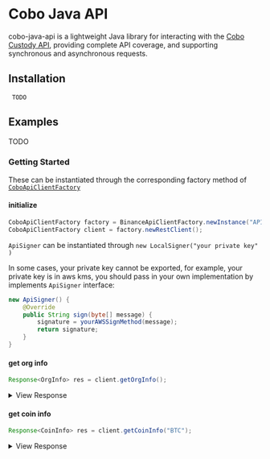 # Cobo Java API

cobo-java-api is a lightweight Java library for interacting with the [Cobo Custody API](https://doc.custody.cobo.com/?#cobo-custody-waas-api), providing complete API coverage, and supporting synchronous and asynchronous requests.


## Installation

```
 TODO
```



## Examples
TODO
### Getting Started


These can be instantiated through the corresponding factory method of [`CoboApiClientFactory`](https://github.com/xxx)

#### initialize
```java
CoboApiClientFactory factory = BinanceApiClientFactory.newInstance("API-KEY", ApiSigner，"COBO-PUB");
CoboApiClientFactory client = factory.newRestClient();
```
`ApiSigner` can be instantiated through `new LocalSigner("your private key" )`

In some cases, your private key cannot be exported, for example, your private key is in aws kms, you should pass in your own implementation by implements `ApiSigner` interface:


```java
new ApiSigner() {
    @Override
    public String sign(byte[] message) {
        signature = yourAWSSignMethod(message);
        return signature;
    }
}
```


#### get org info
```java
Response<OrgInfo> res = client.getOrgInfo();
```



<details>
 <summary>View Response</summary>
 
```java
OrgInfo{name='cobo_test', assets=[Assets{coin='ADA', display_code='ADA', description='Cardano', decimal=6, can_deposit=true, can_withdraw=true, balance='29880892', abs_balance='29.880892', fee_coin='ADA', abs_estimate_fee='1', confirming_threshold=9, dust_threshold=1000000, token_address='', require_memo=false}, ...]}
```
</details>


#### get coin info
```java
Response<CoinInfo> res = client.getCoinInfo("BTC");
```
<details>
 <summary>View Response</summary>
 
```java
CoinInfo{coin='ETH', display_code='ETH', description='Ethereum', decimal=18, can_deposit=true, can_withdraw=true, require_memo=false, balance='0', abs_balance='0', fee_coin='ETH', abs_estimate_fee='0.004', confirming_threshold=12, dust_threshold=1, token_address=''}
```
</details>




